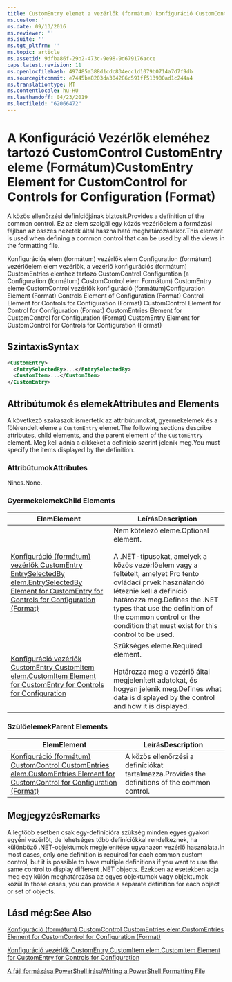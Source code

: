 ```yaml
---
title: CustomEntry elemet a vezérlők (formátum) konfiguráció CustomControl |} A Microsoft Docs
ms.custom: ''
ms.date: 09/13/2016
ms.reviewer: ''
ms.suite: ''
ms.tgt_pltfrm: ''
ms.topic: article
ms.assetid: 9dfba86f-29b2-473c-9e98-9d679176acce
caps.latest.revision: 11
ms.openlocfilehash: 497485a388d1cdc834ecc1d1079b0714a7d7f9db
ms.sourcegitcommit: e7445ba8203da304286c591ff513900ad1c244a4
ms.translationtype: MT
ms.contentlocale: hu-HU
ms.lasthandoff: 04/23/2019
ms.locfileid: "62066472"
---
```

# <a name="customentry-element-for-customcontrol-for-controls-for-configuration-format"></a><span data-ttu-id="e86a0-102">A Konfiguráció Vezérlők eleméhez tartozó CustomControl CustomEntry eleme (Formátum)</span><span class="sxs-lookup"><span data-stu-id="e86a0-102">CustomEntry Element for CustomControl for Controls for Configuration (Format)</span></span>

<span data-ttu-id="e86a0-103">A közös ellenőrzési definíciójának biztosít.</span><span class="sxs-lookup"><span data-stu-id="e86a0-103">Provides a definition of the common control.</span></span> <span data-ttu-id="e86a0-104">Ez az elem szolgál egy közös vezérlőelem a formázási fájlban az összes nézetek által használható meghatározásakor.</span><span class="sxs-lookup"><span data-stu-id="e86a0-104">This element is used when defining a common control that can be used by all the views in the formatting file.</span></span>

<span data-ttu-id="e86a0-105">Konfigurációs elem (formátum) vezérlők elem Configuration (formátum) vezérlőelem elem vezérlők, a vezérlő konfigurációs (formátum) CustomEntries elemhez tartozó CustomControl Configuration (a Configuration (formátum) CustomControl elem Formátum) CustomEntry eleme CustomControl vezérlők konfiguráció (formátum)</span><span class="sxs-lookup"><span data-stu-id="e86a0-105">Configuration Element (Format) Controls Element of Configuration (Format) Control Element for Controls for Configuration (Format) CustomControl Element for Control for Configuration (Format) CustomEntries Element for CustomControl for Configuration (Format) CustomEntry Element for CustomControl for Controls for Configuration (Format)</span></span>

## <a name="syntax"></a><span data-ttu-id="e86a0-106">Szintaxis</span><span class="sxs-lookup"><span data-stu-id="e86a0-106">Syntax</span></span>

```xml
<CustomEntry>
  <EntrySelectedBy>...</EntrySelectedBy>
  <CustomItem>...</CustomItem>
</CustomEntry>

```

## <a name="attributes-and-elements"></a><span data-ttu-id="e86a0-107">Attribútumok és elemek</span><span class="sxs-lookup"><span data-stu-id="e86a0-107">Attributes and Elements</span></span>

<span data-ttu-id="e86a0-108">A következő szakaszok ismertetik az attribútumokat, gyermekelemek és a fölérendelt eleme a `CustomEntry` elemet.</span><span class="sxs-lookup"><span data-stu-id="e86a0-108">The following sections describe attributes, child elements, and the parent element of the `CustomEntry` element.</span></span> <span data-ttu-id="e86a0-109">Meg kell adnia a cikkeket a definíció szerint jelenik meg.</span><span class="sxs-lookup"><span data-stu-id="e86a0-109">You must specify the items displayed by the definition.</span></span>

### <a name="attributes"></a><span data-ttu-id="e86a0-110">Attribútumok</span><span class="sxs-lookup"><span data-stu-id="e86a0-110">Attributes</span></span>

<span data-ttu-id="e86a0-111">Nincs.</span><span class="sxs-lookup"><span data-stu-id="e86a0-111">None.</span></span>

### <a name="child-elements"></a><span data-ttu-id="e86a0-112">Gyermekelemek</span><span class="sxs-lookup"><span data-stu-id="e86a0-112">Child Elements</span></span>

|<span data-ttu-id="e86a0-113">Elem</span><span class="sxs-lookup"><span data-stu-id="e86a0-113">Element</span></span>|<span data-ttu-id="e86a0-114">Leírás</span><span class="sxs-lookup"><span data-stu-id="e86a0-114">Description</span></span>|
|-------------|-----------------|
|[<span data-ttu-id="e86a0-115">Konfiguráció (formátum) vezérlők CustomEntry EntrySelectedBy elem.</span><span class="sxs-lookup"><span data-stu-id="e86a0-115">EntrySelectedBy Element for CustomEntry for Controls for Configuration (Format)</span></span>](./entryselectedby-element-for-customentry-for-controls-for-configuration-format.md)|<span data-ttu-id="e86a0-116">Nem kötelező eleme.</span><span class="sxs-lookup"><span data-stu-id="e86a0-116">Optional element.</span></span><br /><br /> <span data-ttu-id="e86a0-117">A .NET-típusokat, amelyek a közös vezérlőelem vagy a feltételt, amelyet Pro tento ovládací prvek használandó léteznie kell a definíció határozza meg.</span><span class="sxs-lookup"><span data-stu-id="e86a0-117">Defines the .NET types that use the definition of the common control or the condition that must exist for this control to be used.</span></span>|
|[<span data-ttu-id="e86a0-118">Konfiguráció vezérlők CustomEntry CustomItem elem.</span><span class="sxs-lookup"><span data-stu-id="e86a0-118">CustomItem Element for CustomEntry for Controls for Configuration</span></span>](./customitem-element-for-customentry-for-controls-for-configuration-format.md)|<span data-ttu-id="e86a0-119">Szükséges eleme.</span><span class="sxs-lookup"><span data-stu-id="e86a0-119">Required element.</span></span><br /><br /> <span data-ttu-id="e86a0-120">Határozza meg a vezérlő által megjelenített adatokat, és hogyan jelenik meg.</span><span class="sxs-lookup"><span data-stu-id="e86a0-120">Defines what data is displayed by the control and how it is displayed.</span></span>|

### <a name="parent-elements"></a><span data-ttu-id="e86a0-121">Szülőelemek</span><span class="sxs-lookup"><span data-stu-id="e86a0-121">Parent Elements</span></span>

|<span data-ttu-id="e86a0-122">Elem</span><span class="sxs-lookup"><span data-stu-id="e86a0-122">Element</span></span>|<span data-ttu-id="e86a0-123">Leírás</span><span class="sxs-lookup"><span data-stu-id="e86a0-123">Description</span></span>|
|-------------|-----------------|
|[<span data-ttu-id="e86a0-124">Konfiguráció (formátum) CustomControl CustomEntries elem.</span><span class="sxs-lookup"><span data-stu-id="e86a0-124">CustomEntries Element for CustomControl for Configuration (Format)</span></span>](./customentries-element-for-customcontrol-for-controls-for-configuration-format.md)|<span data-ttu-id="e86a0-125">A közös ellenőrzési a definíciókat tartalmazza.</span><span class="sxs-lookup"><span data-stu-id="e86a0-125">Provides the definitions of the common control.</span></span>|

## <a name="remarks"></a><span data-ttu-id="e86a0-126">Megjegyzés</span><span class="sxs-lookup"><span data-stu-id="e86a0-126">Remarks</span></span>

<span data-ttu-id="e86a0-127">A legtöbb esetben csak egy-definícióra szükség minden egyes gyakori egyéni vezérlőt, de lehetséges több definíciókkal rendelkeznek, ha különböző .NET-objektumok megjelenítése ugyanazon vezérlő használata.</span><span class="sxs-lookup"><span data-stu-id="e86a0-127">In most cases, only one definition is required for each common custom control, but it is possible to have multiple definitions if you want to use the same control to display different .NET objects.</span></span> <span data-ttu-id="e86a0-128">Ezekben az esetekben adja meg egy külön meghatározása az egyes objektumok vagy objektumok közül.</span><span class="sxs-lookup"><span data-stu-id="e86a0-128">In those cases, you can provide a separate definition for each object or set of objects.</span></span>

## <a name="see-also"></a><span data-ttu-id="e86a0-129">Lásd még:</span><span class="sxs-lookup"><span data-stu-id="e86a0-129">See Also</span></span>

[<span data-ttu-id="e86a0-130">Konfiguráció (formátum) CustomControl CustomEntries elem.</span><span class="sxs-lookup"><span data-stu-id="e86a0-130">CustomEntries Element for CustomControl for Configuration (Format)</span></span>](./customentries-element-for-customcontrol-for-controls-for-configuration-format.md)

[<span data-ttu-id="e86a0-131">Konfiguráció vezérlők CustomEntry CustomItem elem.</span><span class="sxs-lookup"><span data-stu-id="e86a0-131">CustomItem Element for CustomEntry for Controls for Configuration</span></span>](./customitem-element-for-customentry-for-controls-for-configuration-format.md)

[<span data-ttu-id="e86a0-132">A fájl formázása PowerShell írása</span><span class="sxs-lookup"><span data-stu-id="e86a0-132">Writing a PowerShell Formatting File</span></span>](./writing-a-powershell-formatting-file.md)
